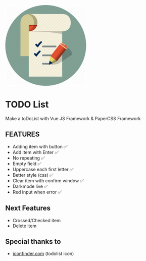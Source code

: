 ![todolist icon](./img/todolist.png)

# TODO List

Make a toDoList with Vue JS Framework & PaperCSS Framework

## FEATURES

* Adding item with button ✅
* Add item with Enter ✅
* No repeating ✅
* Empty field ✅
* Uppercase each first letter ✅
* Better style (css) ✅
* Clear item with confirm window ✅
* Darkmode live ✅ 
* Red input when error ✅ 

## Next Features

* Crossed/Checked item
* Delete item 

## Special thanks to

* [iconfinder.com](iconfinder.com) (todolist icon) 
